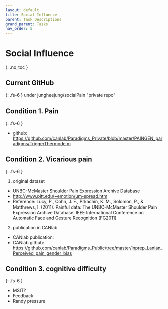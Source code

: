 ```yaml
---
layout: default
title: Social Influence
parent: Task Descriptions
grand_parent: Tasks
nav_order: 5
---
```

# Social Influence
{: .no_toc }

## Current GitHub
{: .fs-6 }
under jungheejung/socialPain "private repo"

## Condition 1. Pain
{: .fs-6 }
* github: https://github.com/canlab/Paradigms_Private/blob/master/PAINGEN_paradigms/TriggerThermode.m

## Condition 2. Vicarious pain
{: .fs-6 }

1. original dataset
* UNBC-McMaster Shoulder Pain Expression Archive Database
* http://www.pitt.edu/~emotion/um-spread.htm
* Reference: Lucy, P., Cohn, J. F., Prkachin, K. M., Solomon, P., & Matthrews, I. (2011). Painful data: The UNBC-McMaster Shoulder Pain Expression Archive Database. IEEE International Conference on Automatic Face and Gesture Recognition (FG2011)

2. publication in CANlab
* CANlab publication:
* CANlab github: https://github.com/canlab/Paradigms_Public/tree/master/inprep_Lanlan_Perceived_pain_gender_bias

## Condition 3. cognitive difficulty
{: .fs-6 }
* MSIT?
* Feedback
* Randy pressure
